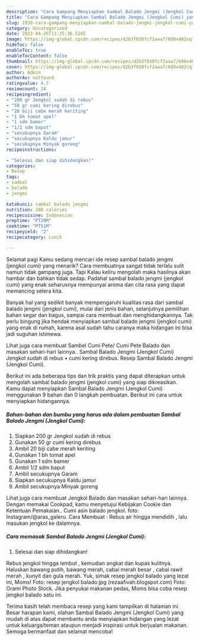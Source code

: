 ```yaml
---
description: "Cara Gampang Menyiapkan Sambal Balado Jengmi (Jengkol Cumi) yang Enak Banget, Buat Buka Puasa Enak"
title: "Cara Gampang Menyiapkan Sambal Balado Jengmi (Jengkol Cumi) yang Enak Banget, Buat Buka Puasa Enak"
slug: 1930-cara-gampang-menyiapkan-sambal-balado-jengmi-jengkol-cumi-yang-enak-banget-buat-buka-puasa-enak
category: Uncategorized
date: 2022-04-26T11:35:36.520Z
image: https://img-global.cpcdn.com/recipes/d2b3f038fcf2aaa7/680x482cq70/sambal-balado-jengmi-jengkol-cumi-foto-resep-utama.jpg
hideToc: false
enableToc: true
enableTocContent: false
thumbnail: https://img-global.cpcdn.com/recipes/d2b3f038fcf2aaa7/680x482cq70/sambal-balado-jengmi-jengkol-cumi-foto-resep-utama.jpg
cover: https://img-global.cpcdn.com/recipes/d2b3f038fcf2aaa7/680x482cq70/sambal-balado-jengmi-jengkol-cumi-foto-resep-utama.jpg
author: Admin
authorAv: notfound
ratingvalue: 4.7
reviewcount: 24
recipeingredient:
- "200 gr Jengkol sudah di rebus"
- "50 gr cumi kering direbus"
- "20 biji cabe merah keriting"
- "1 bh tomat apel"
- "1 sdm bamer"
- "1/2 sdm baput"
- "secukupnya Garam"
- "secukupnya Kaldu jamur"
- "secukupnya Minyak goreng"
recipeinstructions:

- "Selesai dan siap dihidangkan!"
categories:
- Resep
tags:
- sambal
- balado
- jengmi

katakunci: sambal balado jengmi 
nutrition: 280 calories
recipecuisine: Indonesian
preptime: "PT20M"
cooktime: "PT51M"
recipeyield: "2"
recipecategory: Lunch

---
```



Selamat pagi Kamu sedang mencari ide resep sambal balado jengmi (jengkol cumi) yang menarik? Cara membuatnya sangat tidak terlalu sulit namun tidak gampang juga. Tapi Kalau keliru mengolah maka hasilnya akan hambar dan bahkan tidak sedap. Padahal sambal balado jengmi (jengkol cumi) yang enak seharusnya mempunyai aroma dan cita rasa yang dapat memancing selera kita.


Banyak hal yang sedikit banyak mempengaruhi kualitas rasa dari sambal balado jengmi (jengkol cumi), mulai dari jenis bahan, selanjutnya pemilihan bahan segar dan bagus, sampai cara membuat dan menghidangkannya. Tak perlu bingung jika hendak menyiapkan sambal balado jengmi (jengkol cumi) yang enak di rumah, karena asal sudah tahu caranya maka hidangan ini bisa jadi suguhan istimewa.

Lihat juga cara membuat Sambel Cumi Pete/ Cumi Pete Balado dan masakan sehari-hari lainnya.. Sambal Balado Jengmi (Jengkol Cumi) Jengkol sudah di rebus • cumi kering direbus. Resep Sambal Balado Jengmi (Jengkol Cumi).


Berikut ini ada beberapa tips dan trik praktis yang dapat diterapkan untuk mengolah sambal balado jengmi (jengkol cumi) yang siap dikreasikan. Kamu dapat menyiapkan Sambal Balado Jengmi (Jengkol Cumi) menggunakan 9 bahan dan 0 langkah pembuatan. Berikut ini cara untuk menyiapkan hidangannya.

<!--inarticleads1-->

##### Bahan-bahan dan bumbu yang harus ada dalam pembuatan Sambal Balado Jengmi (Jengkol Cumi):

1. Siapkan 200 gr Jengkol sudah di rebus
1. Gunakan 50 gr cumi kering direbus
1. Ambil 20 biji cabe merah keriting
1. Gunakan 1 bh tomat apel
1. Gunakan 1 sdm bamer
1. Ambil 1/2 sdm baput
1. Ambil secukupnya Garam
1. Siapkan secukupnya Kaldu jamur
1. Ambil secukupnya Minyak goreng


Lihat juga cara membuat Jengkol Balado dan masakan sehari-hari lainnya. Dengan memakai Cookpad, kamu menyetujui Kebijakan Cookie dan Ketentuan Pemakaian.. Cumi asin balado jengkol. foto: Instagram/@aras_galeru. Cara Membuat : Rebus air hingga mendidih , lalu masukan jengkol ke dalamnya. 

<!--inarticleads2-->

##### Cara memasak Sambal Balado Jengmi (Jengkol Cumi):


1. Selesai dan siap dihidangkan!

Rebus jengkol hingga lembut , kemudian angkat dan kupas kulitnya. Haluskan bawang putih, bawang merah, cabai merah besar , cabai rawit merah , kunyit dan gula merah. Yuk, simak resep jengkol balado yang lezat ini, Moms! Foto: resep jengkol balado.jpg (rezaafivah.blogspot.com) Foto: Orami Photo Stock. Jika penyukai makanan pedas, Moms bisa coba resep jengkol balado satu ini. 

Terima kasih telah membaca resep yang kami tampilkan di halaman ini. Besar harapan kami, olahan Sambal Balado Jengmi (Jengkol Cumi) yang mudah di atas dapat membantu anda menyiapkan hidangan yang lezat untuk keluarga/teman ataupun menjadi inspirasi untuk berjualan makanan. Semoga bermanfaat dan selamat mencoba!
